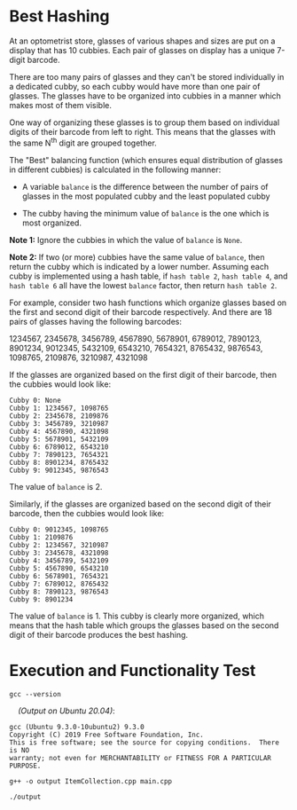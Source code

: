 # Best Hashing

At an optometrist store, glasses of various shapes and sizes are put on a display that has 10 cubbies. Each pair of glasses on display has a unique 7-digit barcode. 

There are too many pairs of glasses and they can't be stored individually in a dedicated cubby, so each cubby would have more than one pair of glasses. The glasses have to be organized into cubbies in a manner which makes most of them visible.

One way of organizing these glasses is to group them based on individual digits of their barcode from left to right. This means that the glasses with the same N<sup>th</sup> digit are grouped together.

The "Best" balancing function (which ensures equal distribution of glasses in different cubbies) is calculated in the following manner:

  + A variable `balance` is the difference between the number of pairs of glasses in the most populated cubby and the least populated cubby
  
  + The cubby having the minimum value of `balance` is the one which is most organized.

**Note 1:** Ignore the cubbies in which the value of `balance` is `None`.

**Note 2:** If two (or more) cubbies have the same value of `balance`, then return the cubby which is indicated by a lower number. Assuming each cubby is implemented using a hash table, if `hash table 2`, `hash table 4`, and `hash table 6` all have the lowest `balance` factor, then return `hash table 2`.

For example, consider two hash functions which organize glasses based on the first and second digit of their barcode respectively. And there are 18 pairs of glasses having the following barcodes:

1234567, 2345678, 3456789, 4567890, 5678901, 6789012, 7890123, 8901234, 9012345, 5432109, 6543210, 7654321, 8765432, 9876543, 1098765, 2109876, 3210987, 4321098

If the glasses are organized based on the first digit of their barcode, then the cubbies would look like:

```
Cubby 0: None
Cubby 1: 1234567, 1098765
Cubby 2: 2345678, 2109876
Cubby 3: 3456789, 3210987
Cubby 4: 4567890, 4321098
Cubby 5: 5678901, 5432109
Cubby 6: 6789012, 6543210
Cubby 7: 7890123, 7654321
Cubby 8: 8901234, 8765432
Cubby 9: 9012345, 9876543
```

The value of `balance` is 2.

Similarly, if the glasses are organized based on the second digit of their barcode, then the cubbies would look like:

```
Cubby 0: 9012345, 1098765
Cubby 1: 2109876
Cubby 2: 1234567, 3210987
Cubby 3: 2345678, 4321098
Cubby 4: 3456789, 5432109
Cubby 5: 4567890, 6543210
Cubby 6: 5678901, 7654321
Cubby 7: 6789012, 8765432
Cubby 8: 7890123, 9876543
Cubby 9: 8901234
```

The value of `balance` is 1.
This cubby is clearly more organized, which means that the hash table which groups the glasses based on the second digit of their barcode produces the best hashing.

# Execution and Functionality Test

`gcc --version`

&nbsp;&nbsp;&nbsp;&nbsp;*(Output on Ubuntu 20.04)*:

  ```
  gcc (Ubuntu 9.3.0-10ubuntu2) 9.3.0
  Copyright (C) 2019 Free Software Foundation, Inc.
  This is free software; see the source for copying conditions.  There is NO
  warranty; not even for MERCHANTABILITY or FITNESS FOR A PARTICULAR PURPOSE.
  ```

`g++ -o output ItemCollection.cpp main.cpp`

`./output`
